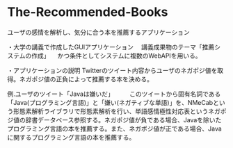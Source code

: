 # The-Recommended-Books
ユーザの感情を解析し、気分に合う本を推薦するアプリケーション

・大学の講義で作成したGUIアプリケーション
　講義成果物のテーマ「推薦システムの作成」
　かつ条件としてシステムに複数のWebAPIを用いる。

・アプリケーションの説明
Twitterのツイート内容からユーザのネガポジ値を取得。ネガポジ値の正負によって推薦する本を決める。


例.ユーザのツイート「Javaは嫌いだ」
　　 このツイートから固有名詞である「Java(プログラミング言語)」と「嫌い(ネガティブな単語)」を、NMeCabという形態素解析ライブラリで形態素解析を行い、単語感情極性対応表というネガポジ値の辞書データベース参照する。ネガポジ値が負である場合、Javaを除いたプログラミング言語の本を推薦する。また、ネガポジ値が正である場合、Javaに関するプログラミング言語の本を推薦する。
